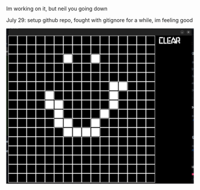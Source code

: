 Im working on it, but neil you going down


July 29: setup github repo, fought with gitignore for a while, im feeling good

<img src="/assets/screenshot.png"> 
